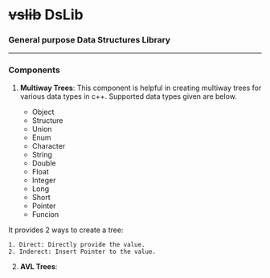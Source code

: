 # ~~vslib~~ DsLib

### General purpose Data Structures Library
--------------------------------------------------------------------------------------------------------------------------------------

### Components
1.  **Multiway Trees**: This component is helpful in creating multiway trees for various data types in c++. Supported data types given are below.

    * Object
    * Structure
    * Union
    * Enum
    * Character
    * String
    * Double
    * Float
    * Integer
    * Long
    * Short
    * Pointer
    * Funcion
  
  It provides 2 ways to create a tree:
  
    1. Direct: Directly provide the value.
    2. Inderect: Insert Pointer to the value.

2.  **AVL Trees**:
